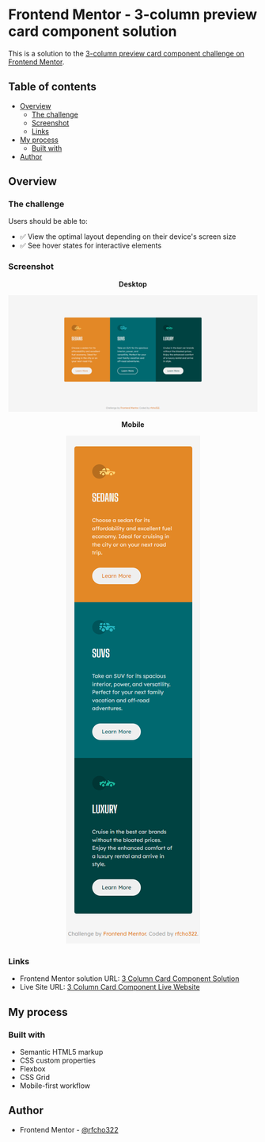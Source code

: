 # Frontend Mentor - 3-column preview card component solution

This is a solution to the [3-column preview card component challenge on Frontend Mentor](https://www.frontendmentor.io/challenges/3column-preview-card-component-pH92eAR2-).

## Table of contents

- [Overview](#overview)
  - [The challenge](#the-challenge)
  - [Screenshot](#screenshot)
  - [Links](#links)
- [My process](#my-process)
  - [Built with](#built-with)
- [Author](#author)

## Overview

### The challenge

Users should be able to:

- &#9989; View the optimal layout depending on their device's screen size
- &#9989; See hover states for interactive elements

### Screenshot

<p align="center">
  <strong>Desktop</strong>
</p>
<p align="center">
  <img src="/images/ss-desktop.png"/>
</p>
<p align="center">
  <strong>Mobile</strong>
</p>
<p align="center">
  <img src="/images/ss-mobile.png"/>
</p>

### Links

- Frontend Mentor solution URL: [3 Column Card Component Solution]()
- Live Site URL: [3 Column Card Component Live Website]()

## My process

### Built with

- Semantic HTML5 markup
- CSS custom properties
- Flexbox
- CSS Grid
- Mobile-first workflow

## Author

- Frontend Mentor - [@rfcho322](https://www.frontendmentor.io/profile/rfcho322)
